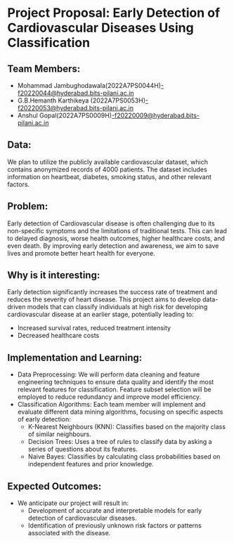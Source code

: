 # Project Proposal: Early Detection of Cardiovascular Diseases Using Classification

## Team Members:
- Mohammad Jambughodawala(2022A7PS0044H)-f20220044@hyderabad.bits-pilani.ac.in
- G.B.Hemanth Karthikeya (2022A7PS0053H)-f20220053@hyderabad.bits-pilani.ac.in 
- Anshul Gopal(2022A7PS0009H)-f20220009@hyderabad.bits-pilani.ac.in 

## Data:
We plan to utilize the publicly available cardiovascular dataset, which contains anonymized records of 4000 patients. The dataset includes information on heartbeat, diabetes, smoking status, and other relevant factors.

## Problem:
Early detection of Cardiovascular disease is often challenging due to its non-specific symptoms and the limitations of traditional tests. This can lead to delayed diagnosis, worse health outcomes, higher healthcare costs, and even death. By improving early detection and awareness, we aim to save lives and promote better heart health for everyone.

## Why is it interesting:
Early detection significantly increases the success rate of treatment and reduces the severity of heart disease. This project aims to develop data-driven models that can classify individuals at high risk for developing cardiovascular disease at an earlier stage, potentially leading to: 
- Increased survival rates, reduced treatment intensity
- Decreased healthcare costs

## Implementation and Learning:
- Data Preprocessing: We will perform data cleaning and feature engineering techniques to ensure data quality and identify the most relevant features for classification. Feature subset selection will be employed to reduce redundancy and improve model efficiency.
- Classification Algorithms: Each team member will implement and evaluate different data mining algorithms, focusing on specific aspects of early detection: 
    - K-Nearest Neighbours (KNN): Classifies based on the majority class of similar neighbours.
    - Decision Trees: Uses a tree of rules to classify data by asking a series of questions about its features.
    - Naive Bayes: Classifies by calculating class probabilities based on independent features and prior knowledge.
## Expected Outcomes:
- We anticipate our project will result in: 
    - Development of accurate and interpretable models for early detection of cardiovascular diseases.
    - Identification of previously unknown risk factors or patterns associated with the disease.